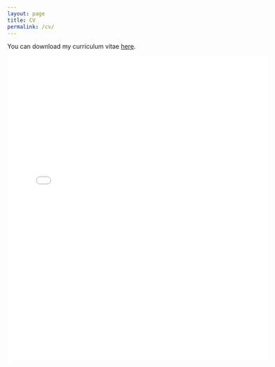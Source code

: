```yaml
---
layout: page
title: CV
permalink: /cv/
---
```


You can download my curriculum vitae <a href="https://elisawirsching.github.io/files/CV_ElisaWirsching.pdf">here</a>.

<embed src="{{ site.baseurl }}/files/CV_ElisaWirsching.pdf" width="600" height="700" type='application/pdf'>

